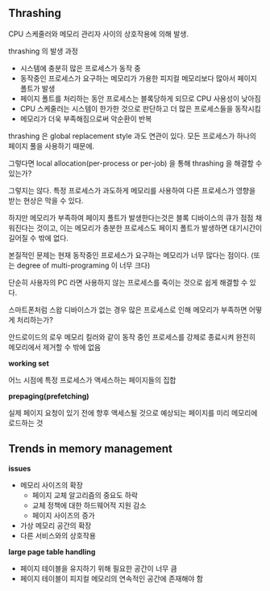 ## Thrashing

CPU 스케줄러와 메모리 관리자 사이의 상호작용에 의해 발생.



thrashing 의 발생 과정

- 시스템에 충분히 많은 프로세스가 동작 중
- 동작중인 프로세스가 요구하는 메모리가 가용한 피지컬 메모리보다 많아서 페이지 폴트가 발생
- 페이지 폴트를 처리하는 동안 프로세스는 블록당하게 되므로 CPU 사용성이 낮아짐
- CPU 스케줄러는 시스템이 한가한 것으로 판단하고 더 많은 프로세스들을 동작시킴
- 메모리가 더욱 부족해짐으로써 악순환이 반복



thrashing 은 global replacement style 과도 연관이 있다. 모든 프로세스가 하나의 페이지 풀을 사용하기 때문에.

그렇다면 local allocation(per-process or per-job) 을 통해 thrashing 을 해결할 수 있는가?

그렇지는 않다. 특정 프로세스가 과도하게 메모리를 사용하여 다른 프로세스가 영향을 받는 현상은 막을 수 있다.

하지만 메모리가 부족하여 페이지 폴트가 발생한다는것은 블록 디바이스의 큐가 점점 채워진다는 것이고, 이는 메모리가 충분한 프로세스도 페이지 폴트가 발생하면 대기시간이 길어질 수 밖에 없다.

본질적인 문제는 현재 동작중인 프로세스가 요구하는 메모리가 너무 많다는 점이다. (또는 degree of multi-programing 이 너무 크다)

단순히 사용자의 PC 라면 사용하지 않는 프로세스를 죽이는 것으로 쉽게 해결할 수 있다.



스마트폰처럼 스왑 디바이스가 없는 경우 많은 프로세스로 인해 메모리가 부족하면 어떻게 처리하는가?

안드로이드의 로우 메모리 킬러와 같이 동작 중인 프로세스를 강제로 종료시켜 완전히 메모리에서 제거할 수 밖에 없음 



**working set**

어느 시점에 특정 프로세스가 액세스하는 페이지들의 집합

**prepaging(prefetching)**

실제 페이지 요청이 있기 전에 향후 액세스될 것으로 예상되는 페이지를 미리 메모리에 로드하는 것



## Trends in memory management

**issues**

- 메모리 사이즈의 확장
  - 페이지 교체 알고리즘의 중요도 하락
  - 교체 정책에 대한 하드웨어적 지원 감소
  - 페이지 사이즈의 증가
- 가상 메모리 공간의 확장
- 다른 서비스와의 상호작용



**large page table handling**

- 페이지 테이블을 유지하기 위해 필요한 공간이 너무 큼
- 페이지 테이블이 피지컬 메모리의 연속적인 공간에 존재해야 함


